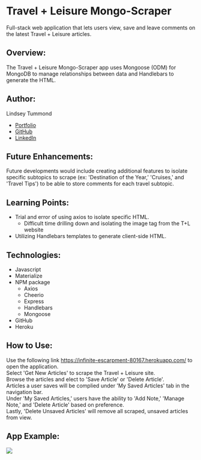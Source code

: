 # Travel + Leisure Mongo-Scraper
Full-stack web application that lets users view, save and leave comments on the latest Travel + Leisure articles.

## Overview: 
The Travel + Leisure Mongo-Scraper app uses Mongoose (ODM) for MongoDB to manage relationships between data and Handlebars to generate the HTML.

## Author:
Lindsey Tummond
- <a href="https://lindseytummond.github.io/portfolio/" target="_blank"> Portfolio </a>
- <a href="https://github.com/lindseytummond" target="_blank"> GitHub </a>
- <a href="https://www.linkedin.com/in/lindsey-tummond-b86aa341/" target="_blank"> LinkedIn </a>

## Future Enhancements:
Future developments would include creating additional features to isolate specific subtopics to scrape (ex: 'Destination of the Year,' 'Cruises,' and 'Travel Tips') to be able to store comments for each travel subtopic.

## Learning Points:
- Trial and error of using axios to isolate specific HTML.
    - Difficult time drilling down and isolating the image tag from the T+L website
- Utilizing Handlebars templates to generate client-side HTML.

## Technologies:
-	Javascript
-   Materialize
-	NPM package
    -	Axios
    -   Cheerio
    -   Express
    -   Handlebars
    -   Mongoose
-   GitHub
-   Heroku

## How to Use:
Use the following link https://infinite-escarpment-80167.herokuapp.com/ to open the application. <br>
Select 'Get New Articles' to scrape the Travel + Leisure site. <br>
Browse the articles and elect to 'Save Article' or 'Delete Article'. <br>
Articles a user saves will be complied under 'My Saved Articles' tab in the navigation bar. <br>
Under 'My Saved Articles,' users have the ability to 'Add Note,' 'Manage Note,' and 'Delete Article' based on preference. <br>
Lastly, 'Delete Unsaved Articles' will remove all scraped, unsaved articles from view.

## App Example:

<a href="https://infinite-escarpment-80167.herokuapp.com/" target="_blank">
   <img src="public/assets/img/TL-readme.gif">
</a>